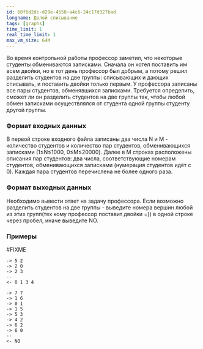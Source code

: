 ```yaml
---
id: 68f6d2dc-d29e-4550-a4c6-24c17d327bad
longname: Долой списывание
tags: [graphs]
time_limit: 1
real_time_limit: 1
max_vm_size: 64M
---
```



Во время контрольной работы профессор заметил, что некоторые студенты обмениваются записками. Сначала он хотел поставить им всем двойки, но в тот день профессор был добрым, а потому решил разделить студентов на две группы: списывающих и дающих списывать, и поставить двойки только первым.
У профессора записаны все пары студентов, обменявшихся записками. Требуется определить, сможет ли он разделить студентов на две группы так, чтобы любой обмен записками осуществлялся от студента одной группы студенту другой группы.

### Формат входных данных

В первой строке входного файла записаны два числа N и M - количество студентов и количество пар студентов, обменивающихся записками (1≤N≤1000, 0≤M≤20000). Далее в M строках расположены описания пар студентов: два числа, соответствующие номерам студентов, обменивающихся записками (нумерация студентов идёт с 0). Каждая пара студентов перечислена не более одного раза.

### Формат выходных данных

Необходимо вывести ответ на задачу профессора. Если возможно разделить студентов на две группы - выведите номера вершин любой из этих групп(тех кому профессор поставит двойки =)) в одной строке через пробел, иначе выведите NO.

### Примеры
#FIXME
```
-> 5 2
-> 2 0
-> 2 3
--
<- 0 1 3 4
```

```
-> 7 7
-> 1 6
-> 0 1
-> 1 5
-> 5 3
-> 4 2
-> 6 2
-> 6 0
--
<- NO
```
